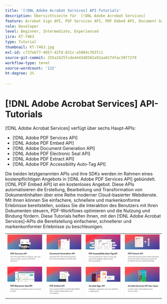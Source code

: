```yaml
---
title: '[!DNL Adobe Acrobat Services] API-Tutorials'
description: Übersichtsseite für  [!DNL Adobe Acrobat Services]
feature: Acrobat Sign API, PDF Services API, PDF Embed API, Document Generation API, PDF Electronic Seal API, PDF Extract API, PDF Accessibility Auto-Tag API
role: Developer
level: Beginner, Intermediate, Experienced
jira: KT-7463
type: Tutorial
thumbnail: KT-7463.jpg
exl-id: c73feb77-4057-42fd-831c-a5004c7637c1
source-git-commit: 255a2425fcde4443d8502a92aa0274fac30f7279
workflow-type: tm+mt
source-wordcount: '122'
ht-degree: 2%

---
```


# [!DNL Adobe Acrobat Services] API-Tutorials

[!DNL Adobe Acrobat Services] verfügt über sechs Haupt-APIs:

* [!DNL Adobe PDF Services API]
* [!DNL Adobe PDF Embed API]
* [!DNL Adobe Document Generation API]
* [!DNL Adobe PDF Electronic Seal API]
* [!DNL Adobe PDF Extract API]
* [!DNL Adobe PDF Accessibility Auto-Tag API]

Die beiden letztgenannten APIs und ihre SDKs werden im Rahmen eines kostenpflichtigen Angebots in [!DNL Adobe PDF Services API] gebündelt. [!DNL PDF Embed API] ist ein kostenloses Angebot. Diese APIs automatisieren die Erstellung, Bearbeitung und Transformation von Dokumentinhalten über eine Reihe moderner Cloud-basierter Webdienste. Mit ihnen können Sie einfachere, schnellere und markenkonforme Erlebnisse bereitstellen, sodass Sie die Interaktion des Benutzers mit Ihren Dokumenten steuern, PDF-Workflows optimieren und die Nutzung und Bindung fördern. Diese Tutorials helfen Ihnen, mit den [!DNL Adobe Acrobat Services]-APIs die Bereitstellung einfacherer, schnellerer und markenkonformer Erlebnisse zu beschleunigen.

<table style="table-layout:fixed">
<tr>
 <td>
   <a href="pdfservices/overview-pdfservices.md">
      <img alt="PDF Services-API" src="assets/pdfservicescard.png" />
   </a>
  </td>
  <td>
   <a href="docgen/overview-docgen.md">
      <img alt="API für Dokumentenerzeugung" src="assets/docgencard.png" />
   </a>
  </td>
  <td>
   <a href="pdfaccessibility/overview-accessibility.md">
      <img alt="PDF Accessibility Auto-Tag-API" src="assets/PDFAccessibility.png" />
   </a>
  </td>
  <td>
   <a href="pdfextract/overview-extract.md">
      <img alt="PDF Extract API" src="assets/pdfextractcard.png" />
   </a>
  </td>
</tr>
<tr>
  <td>
   <a href="pdfelectronicseal/overview-electronic-seal.md">
      <img alt="PDF Electronic Seal API" src="assets/PDFElectronicSeal.png" />
   </a>
  </td>
 <td>
   <a href="pdfembed/overview-embed.md">
      <img alt="Erste Schritte mit der Adobe PDF Tools-API und Java" src="assets/pdfembedcard.png" />
   </a>
  </td>
 <td>
   <a href="acrobatsign/overview-sign.md">
      <img alt="Acrobat Sign-API" src="assets/acrobatsigncard.png" />
   </a>
  </td>
 <td>
   <a href="usecases/overview-usecases.md">
      <img alt="[!DNL Adobe Acrobat Services] API-Anwendungsfälle" src="assets/usecasescard.png" />
   </a>
  </td>
</tr>
</table>

